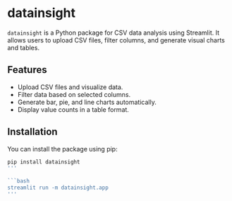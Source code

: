 # datainsight

`datainsight` is a Python package for CSV data analysis using Streamlit. It allows users to upload CSV files, filter columns, and generate visual charts and tables.

## Features

- Upload CSV files and visualize data.
- Filter data based on selected columns.
- Generate bar, pie, and line charts automatically.
- Display value counts in a table format.

## Installation

You can install the package using pip:

```bash
pip install datainsight
'''

```bash
streamlit run -m datainsight.app
'''